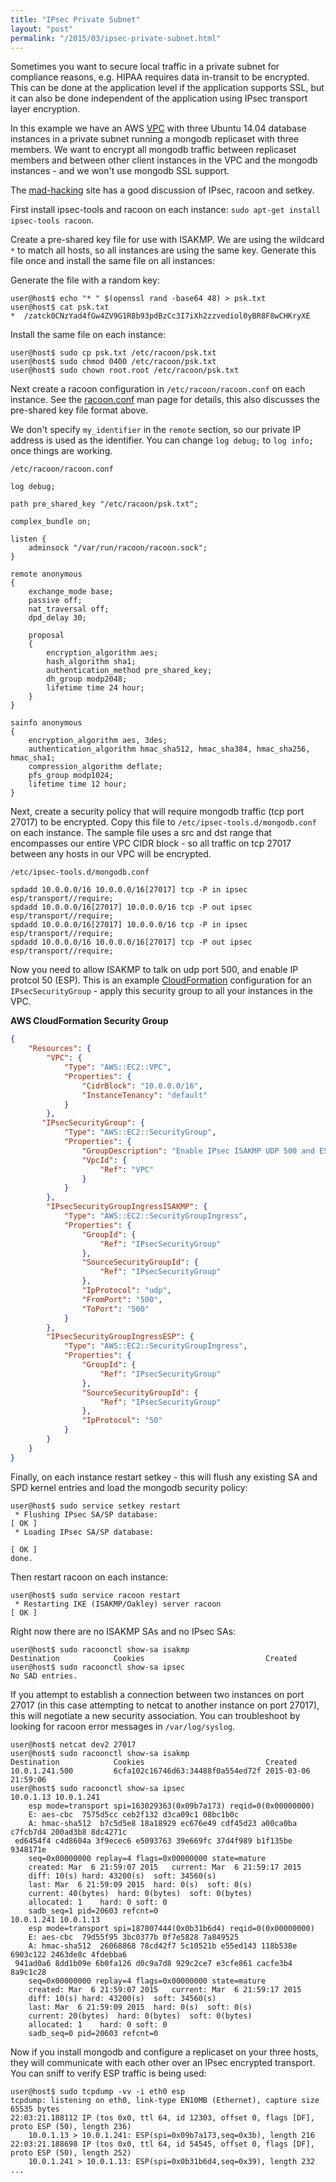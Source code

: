 ```yaml
---
title: "IPsec Private Subnet"
layout: "post"
permalink: "/2015/03/ipsec-private-subnet.html"
---
```

Sometimes you want to secure local traffic in a private subnet for compliance reasons, e.g. HIPAA requires data in-transit to be encrypted. This can be done at the application level if the application supports SSL, but it can also be done independent of the application using IPsec transport layer encryption.

In this example we have an AWS [VPC](http://aws.amazon.com/vpc/) with three Ubuntu 14.04 database instances in a private subnet running a mongodb replicaset with three members. We want to encrypt all mongodb traffic between replicaset members and between other client instances in the VPC and the mongodb instances - and we won't use mongodb SSL support.

The [mad-hacking](http://www.mad-hacking.net/documentation/linux/networking/ipsec/index.xml) site has a good discussion of IPsec, racoon and setkey.

First install ipsec-tools and racoon on each instance: `sudo apt-get install ipsec-tools racoon`.

Create a pre-shared key file for use with ISAKMP. We are using the wildcard `*` to match all hosts, so all instances are using the same key. Generate this file once and install the same file on all instances:

Generate the file with a random key:

```shell-session
user@host$ echo "* " $(openssl rand -base64 48) > psk.txt
user@host$ cat psk.txt
*  /zatck0CNzYad4fGw4ZV9G1R8b93pdBzCc3I7iXh2zzvediol0yBR8F8wCHKryXE
```

Install the same file on each instance:

```shell-session
user@host$ sudo cp psk.txt /etc/racoon/psk.txt
user@host$ sudo chmod 0400 /etc/racoon/psk.txt
user@host$ sudo chown root.root /etc/racoon/psk.txt
```

Next create a racoon configuration in `/etc/racoon/racoon.conf` on each instance. See the [racoon.conf](http://manpages.ubuntu.com/manpages/trusty/man5/racoon.conf.5.html) man page for details, this also discusses the pre-shared key file format above.

We don't specify `my_identifier` in the `remote` section, so our private IP address is used as the identifier. You can change `log debug;` to `log info;` once things are working.

`/etc/racoon/racoon.conf`

```
log debug;

path pre_shared_key "/etc/racoon/psk.txt";

complex_bundle on;

listen {
    adminsock "/var/run/racoon/racoon.sock";
}

remote anonymous
{
    exchange_mode base;
    passive off;
    nat_traversal off;
    dpd_delay 30;

    proposal
    {
        encryption_algorithm aes;
        hash_algorithm sha1;
        authentication_method pre_shared_key;
        dh_group modp2048;
        lifetime time 24 hour;
    }
}

sainfo anonymous
{
    encryption_algorithm aes, 3des;
    authentication_algorithm hmac_sha512, hmac_sha384, hmac_sha256, hmac_sha1;
    compression_algorithm deflate;
    pfs_group modp1024;
    lifetime time 12 hour;
}
```

Next, create a security policy that will require mongodb traffic (tcp port 27017) to be encrypted. Copy this file to `/etc/ipsec-tools.d/mongodb.conf` on each instance. The sample file uses a src and dst range that encompasses our entire VPC CIDR block - so all traffic on tcp 27017 between any hosts in our VPC will be encrypted.

`/etc/ipsec-tools.d/mongodb.conf`

```
spdadd 10.0.0.0/16 10.0.0.0/16[27017] tcp -P in ipsec esp/transport//require;
spdadd 10.0.0.0/16[27017] 10.0.0.0/16 tcp -P out ipsec esp/transport//require;
spdadd 10.0.0.0/16[27017] 10.0.0.0/16 tcp -P in ipsec esp/transport//require;
spdadd 10.0.0.0/16 10.0.0.0/16[27017] tcp -P out ipsec esp/transport//require;
```

Now you need to allow ISAKMP to talk on udp port 500, and enable IP protcol 50 (ESP). This is an example [CloudFormation](http://aws.amazon.com/documentation/cloudformation/) configuration for an `IPsecSecurityGroup` - apply this security group to all your instances in the VPC.

**AWS CloudFormation Security Group**

```json
{
    "Resources": {
        "VPC": {
            "Type": "AWS::EC2::VPC",
            "Properties": {
                "CidrBlock": "10.0.0.0/16",
                "InstanceTenancy": "default"
            }
        },
       "IPsecSecurityGroup": {
            "Type": "AWS::EC2::SecurityGroup",
            "Properties": {
                "GroupDescription": "Enable IPsec ISAKMP UDP 500 and ESP protocol 50",
                "VpcId": {
                    "Ref": "VPC"
                }
            }
        },
        "IPsecSecurityGroupIngressISAKMP": {
            "Type": "AWS::EC2::SecurityGroupIngress",
            "Properties": {
                "GroupId": {
                    "Ref": "IPsecSecurityGroup"
                },
                "SourceSecurityGroupId": {
                    "Ref": "IPsecSecurityGroup"
                },
                "IpProtocol": "udp",
                "FromPort": "500",
                "ToPort": "500"
            }
        },
        "IPsecSecurityGroupIngressESP": {
            "Type": "AWS::EC2::SecurityGroupIngress",
            "Properties": {
                "GroupId": {
                    "Ref": "IPsecSecurityGroup"
                },
                "SourceSecurityGroupId": {
                    "Ref": "IPsecSecurityGroup"
                },
                "IpProtocol": "50"
            }
        }
    }
}
```

Finally, on each instance restart setkey - this will flush any existing SA and SPD kernel entries and load the mongodb security policy:

```shell-session
user@host$ sudo service setkey restart
 * Flushing IPsec SA/SP database:                                        [ OK ]
 * Loading IPsec SA/SP database:
                                                                         [ OK ]
done.
```

Then restart racoon on each instance:

```shell-session
user@host$ sudo service racoon restart
 * Restarting IKE (ISAKMP/Oakley) server racoon                          [ OK ]
```

Right now there are no ISAKMP SAs and no IPsec SAs:

```shell-session
user@host$ sudo racoonctl show-sa isakmp
Destination            Cookies                           Created
user@host$ sudo racoonctl show-sa ipsec
No SAD entries.
```

If you attempt to establish a connection between two instances on port 27017 (in this case attempting to netcat to another instance on port 27017), this will negotiate a new security association.  You can troubleshoot by looking for racoon error messages in `/var/log/syslog`.

```shell-session
user@host$ netcat dev2 27017
user@host$ sudo racoonctl show-sa isakmp
Destination            Cookies                           Created
10.0.1.241.500         6cfa102c16746d63:34488f0a554ed72f 2015-03-06 21:59:06
user@host$ sudo racoonctl show-sa ipsec
10.0.1.13 10.0.1.241
    esp mode=transport spi=163029363(0x09b7a173) reqid=0(0x00000000)
    E: aes-cbc  7575d5cc ceb2f132 d3ca09c1 08bc1b0c
    A: hmac-sha512  b7c5d5e8 18a18929 ec676e49 cdf45d23 a00ca0ba c7fcb7d4 200ad3b8 8dc4271c
 ed6454f4 c4d8604a 3f9ecec6 e5093763 39e669fc 37d4f989 b1f135be 9348171e
    seq=0x00000000 replay=4 flags=0x00000000 state=mature
    created: Mar  6 21:59:07 2015   current: Mar  6 21:59:17 2015
    diff: 10(s) hard: 43200(s)  soft: 34560(s)
    last: Mar  6 21:59:09 2015  hard: 0(s)  soft: 0(s)
    current: 40(bytes)  hard: 0(bytes)  soft: 0(bytes)
    allocated: 1    hard: 0 soft: 0
    sadb_seq=1 pid=20603 refcnt=0
10.0.1.241 10.0.1.13
    esp mode=transport spi=187807444(0x0b31b6d4) reqid=0(0x00000000)
    E: aes-cbc  79d55f95 3bc0377b 0f7e5828 7a849525
    A: hmac-sha512  26068868 78cd42f7 5c10521b e55ed143 118b538e 6903c122 2463de8c 4fdebba6
 941ad0a6 8dd1b09e 6b0fa126 d0c9a7d8 929c2ce7 e3cfe861 cacfe3b4 8a9c1c28
    seq=0x00000000 replay=4 flags=0x00000000 state=mature
    created: Mar  6 21:59:07 2015   current: Mar  6 21:59:17 2015
    diff: 10(s) hard: 43200(s)  soft: 34560(s)
    last: Mar  6 21:59:09 2015  hard: 0(s)  soft: 0(s)
    current: 20(bytes)  hard: 0(bytes)  soft: 0(bytes)
    allocated: 1    hard: 0 soft: 0
    sadb_seq=0 pid=20603 refcnt=0
```

Now if you install mongodb and configure a replicaset on your three hosts, they will communicate with each other over an IPsec encrypted transport. You can sniff to verify ESP traffic is being used:

```shell-session
user@host$ sudo tcpdump -vv -i eth0 esp
tcpdump: listening on eth0, link-type EN10MB (Ethernet), capture size 65535 bytes
22:03:21.188112 IP (tos 0x0, ttl 64, id 12303, offset 0, flags [DF], proto ESP (50), length 236)
    10.0.1.13 > 10.0.1.241: ESP(spi=0x09b7a173,seq=0x3b), length 216
22:03:21.188698 IP (tos 0x0, ttl 64, id 54545, offset 0, flags [DF], proto ESP (50), length 252)
    10.0.1.241 > 10.0.1.13: ESP(spi=0x0b31b6d4,seq=0x39), length 232
...
```
